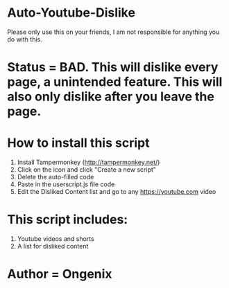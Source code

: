 # Auto-Youtube-Dislike
Please only use this on your friends, I am not responsible for anything you do with this.
# Status = BAD. This will dislike every page, a unintended feature. This will also only dislike after you leave the page.

# How to install this script
1. Install Tampermonkey (http://tampermonkey.net/)
2. Click on the icon and click "Create a new script"
3. Delete the auto-filled code
4. Paste in the userscript.js file code
5. Edit the Disliked Content list and go to any https://youtube.com video

# This script includes:
1. Youtube videos and shorts
2. A list for disliked content

# Author = Ongenix
